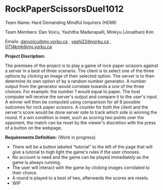 # RockPaperScissorsDuel1012
Team Name: Hard Demanding Mindful Inquirers (HDMI)

Team Members: Dan Voicu, Yashitha Madanapalli, Minkyu (Jonathan) Kim

Emails: danvoicu@my.yorku.ca , yashi22@yorku.ca , 0714kmk@my.yorku.ca



**Project Discription:**

The premises of the project is to play a game of rock paper scissors against a server in a best of three scenario. The client is to select one of the three options by clicking an image of their selected option. The server is to then determine its own option of by a random number generator. A number output from the generator would correlate towards a one of the three choices. For example: the number 1 would equal to paper. The host computer will receive the server's output and compare it to the user's input. A winner will then be computed using comparison for all 9 possible outcomes for rock paper scissors. A counter for both the client and the server's score would be done server side to track which side is winning the round. If a win condition is meet, such as scoring two points over the opponent, the match can be reset by the viewer's discretion with the press of a button on the webpage.


**Requirements Definition:**
(Work in progress)

* There will be a button labeled "tutorial" to the left of the page that will give a tutorial to high light the game's rules if the user chooses.
* No account is need and the game can be played immediately as the game is always running.
* The user will interact with the game by clicking images corrolated to their choice.
* A round is played to a best of two, afterwards the scores are resets.
* WIP



